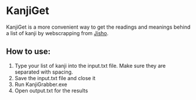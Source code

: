 # KanjiGet

KanjiGet is a more convenient way to get the readings and meanings behind a list of kanji by webscrapping from [Jisho](jisho.org).

## How to use:
1. Type your list of kanji into the input.txt file. Make sure they are separated with spacing.
2. Save the input.txt file and close it
3. Run KanjiGrabber.exe
4. Open output.txt for the results
